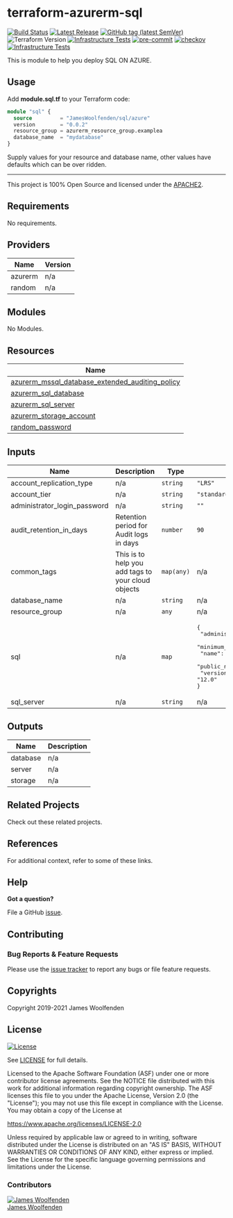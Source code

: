 # terraform-azurerm-sql

[![Build Status](https://github.com/JamesWoolfenden/terraform-azurerm-sql/workflows/Verify%20and%20Bump/badge.svg?branch=master)](https://github.com/JamesWoolfenden/terraform-azurerm-sql)
[![Latest Release](https://img.shields.io/github/release/JamesWoolfenden/terraform-azurerm-sql.svg)](https://github.com/JamesWoolfenden/terraform-azurerm-sql/releases/latest)
[![GitHub tag (latest SemVer)](https://img.shields.io/github/tag/JamesWoolfenden/terraform-azurerm-sql.svg?label=latest)](https://github.com/JamesWoolfenden/terraform-azurerm-sql/releases/latest)
![Terraform Version](https://img.shields.io/badge/tf-%3E%3D0.14.0-blue.svg)
[![Infrastructure Tests](https://www.bridgecrew.cloud/badges/github/JamesWoolfenden/terraform-azurerm-sql/cis_aws)](https://www.bridgecrew.cloud/link/badge?vcs=github&fullRepo=JamesWoolfenden%2Fterraform-azurerm-sql&benchmark=CIS+AWS+V1.2)
[![pre-commit](https://img.shields.io/badge/pre--commit-enabled-brightgreen?logo=pre-commit&logoColor=white)](https://github.com/pre-commit/pre-commit)
[![checkov](https://img.shields.io/badge/checkov-verified-brightgreen)](https://www.checkov.io/)
[![Infrastructure Tests](https://www.bridgecrew.cloud/badges/github/jameswoolfenden/terraform-azurerm-sql/general)](https://www.bridgecrew.cloud/link/badge?vcs=github&fullRepo=JamesWoolfenden%2Fterraform-azurerm-sql&benchmark=INFRASTRUCTURE+SECURITY)

This is module to help you deploy SQL ON AZURE.

## Usage

Add **module.sql.tf** to your Terraform code:

```terraform
module "sql" {
  source         = "JamesWoolfenden/sql/azure"
  version        = "0.0.2"
  resource_group = azurerm_resource_group.examplea
  database_name  = "mydatabase"
}
```

Supply values for your resource and database name, other values have defaults which can be over ridden.

---

This project is 100% Open Source and licensed under the [APACHE2](LICENSE).

<!-- BEGINNING OF PRE-COMMIT-TERRAFORM DOCS HOOK -->
## Requirements

No requirements.

## Providers

| Name | Version |
|------|---------|
| azurerm | n/a |
| random | n/a |

## Modules

No Modules.

## Resources

| Name |
|------|
| [azurerm_mssql_database_extended_auditing_policy](https://registry.terraform.io/providers/hashicorp/azurerm/latest/docs/resources/mssql_database_extended_auditing_policy) |
| [azurerm_sql_database](https://registry.terraform.io/providers/hashicorp/azurerm/latest/docs/resources/sql_database) |
| [azurerm_sql_server](https://registry.terraform.io/providers/hashicorp/azurerm/latest/docs/resources/sql_server) |
| [azurerm_storage_account](https://registry.terraform.io/providers/hashicorp/azurerm/latest/docs/resources/storage_account) |
| [random_password](https://registry.terraform.io/providers/hashicorp/random/latest/docs/resources/password) |

## Inputs

| Name | Description | Type | Default | Required |
|------|-------------|------|---------|:--------:|
| account\_replication\_type | n/a | `string` | `"LRS"` | no |
| account\_tier | n/a | `string` | `"standard"` | no |
| administrator\_login\_password | n/a | `string` | `""` | no |
| audit\_retention\_in\_days | Retention period for Audit logs in days | `number` | `90` | no |
| common\_tags | This is to help you add tags to your cloud objects | `map(any)` | n/a | yes |
| database\_name | n/a | `string` | n/a | yes |
| resource\_group | n/a | `any` | n/a | yes |
| sql | n/a | `map` | <pre>{<br>  "administrator_login": "sqlman",<br>  "minimum_tls_version": "1.2",<br>  "name": "mymssqlserver",<br>  "public_network_access_enabled": false,<br>  "version": "12.0"<br>}</pre> | no |
| sql\_server | n/a | `string` | n/a | yes |

## Outputs

| Name | Description |
|------|-------------|
| database | n/a |
| server | n/a |
| storage | n/a |
<!-- END OF PRE-COMMIT-TERRAFORM DOCS HOOK -->

## Related Projects

Check out these related projects.

## References

For additional context, refer to some of these links.

## Help

**Got a question?**

File a GitHub [issue](https://github.com/JamesWoolfenden/terraform-azurerm-sql/issues).

## Contributing

### Bug Reports & Feature Requests

Please use the [issue tracker](https://github.com/JamesWoolfenden/terraform-azurerm-sql/issues) to report any bugs or file feature requests.

## Copyrights

Copyright 2019-2021 James Woolfenden

## License

[![License](https://img.shields.io/badge/License-Apache%202.0-blue.svg)](https://opensource.org/licenses/Apache-2.0)

See [LICENSE](LICENSE) for full details.

Licensed to the Apache Software Foundation (ASF) under one
or more contributor license agreements. See the NOTICE file
distributed with this work for additional information
regarding copyright ownership. The ASF licenses this file
to you under the Apache License, Version 2.0 (the
"License"); you may not use this file except in compliance
with the License. You may obtain a copy of the License at

<https://www.apache.org/licenses/LICENSE-2.0>

Unless required by applicable law or agreed to in writing,
software distributed under the License is distributed on an
"AS IS" BASIS, WITHOUT WARRANTIES OR CONDITIONS OF ANY
KIND, either express or implied. See the License for the
specific language governing permissions and limitations
under the License.

### Contributors

[![James Woolfenden][jameswoolfenden_avatar]][jameswoolfenden_homepage]<br/>[James Woolfenden][jameswoolfenden_homepage]

[jameswoolfenden_homepage]: https://github.com/jameswoolfenden
[jameswoolfenden_avatar]: https://github.com/jameswoolfenden.png?size=150
[github]: https://github.com/jameswoolfenden
[linkedin]: https://www.linkedin.com/in/jameswoolfenden/
[twitter]: https://twitter.com/JimWoolfenden
[share_twitter]: https://twitter.com/intent/tweet/?text=terraform-azurerm-sql&url=https://github.com/JamesWoolfenden/terraform-azurerm-sql
[share_linkedin]: https://www.linkedin.com/shareArticle?mini=true&title=terraform-azurerm-sql&url=https://github.com/JamesWoolfenden/terraform-azurerm-sql
[share_reddit]: https://reddit.com/submit/?url=https://github.com/JamesWoolfenden/terraform-azurerm-sql
[share_facebook]: https://facebook.com/sharer/sharer.php?u=https://github.com/JamesWoolfenden/terraform-azurerm-sql
[share_email]: mailto:?subject=terraform-azurerm-sql&body=https://github.com/JamesWoolfenden/terraform-azurerm-sql
